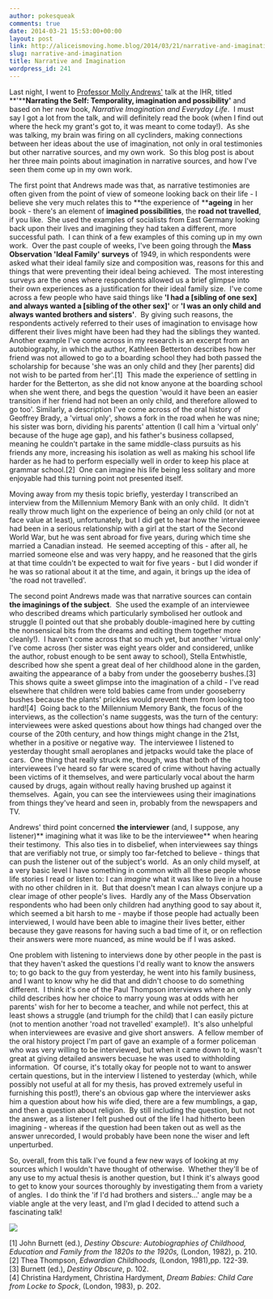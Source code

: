 ```yaml
---
author: pokesqueak
comments: true
date: 2014-03-21 15:53:00+00:00
layout: post
link: http://aliceismoving.home.blog/2014/03/21/narrative-and-imagination/
slug: narrative-and-imagination
title: Narrative and Imagination
wordpress_id: 241
---
```


Last night, I went to [Professor Molly Andrews'](http://www.uel.ac.uk/research/profiles/lss/mollyandrews/) talk at the IHR, titled **'****Narrating the Self: Temporality, imagination and possibility'** and based on her new book, _Narrative Imagination and Everyday Life_.  I must say I got a lot from the talk, and will definitely read the book (when I find out where the heck my grant's got to, it was meant to come today!).  As she was talking, my brain was firing on all cyclinders, making connections between her ideas about the use of imagination, not only in oral testimonies but other narrative sources, and my own work.  So this blog post is about her three main points about imagination in narrative sources, and how I've seen them come up in my own work.




The first point that Andrews made was that, as narrative testimonies are often given from the point of view of someone looking back on their life - I believe she very much relates this to **the experience of ****ageing** in her book - there's an element of **imagined possibilities**, the **road not travelled**, if you like.  She used the examples of socialists from East Germany looking back upon their lives and imagining they had taken a different, more successful path.  I can think of a few examples of this coming up in my own work.  Over the past couple of weeks, I've been going through the **Mass Observation 'Ideal Family' surveys** of 1949, in which respondents were asked what their ideal family size and composition was, reasons for this and things that were preventing their ideal being achieved.  The most interesting surveys are the ones where respondents allowed us a brief glimpse into their own experiences as a justification for their ideal family size.  I've come across a few people who have said things like **'I had a [sibling of one sex] and always wanted a [sibling of the other sex]'** or **'I was an only child and always wanted brothers and sisters'**.  By giving such reasons, the respondents actively referred to their uses of imagination to envisage how different their lives might have been had they had the siblings they wanted.  Another example I've come across in my research is an excerpt from an autobiography, in which the author, Kathleen Betterton describes how her friend was not allowed to go to a boarding school they had both passed the scholarship for because 'she was an only child and they [her parents] did not wish to be parted from her'.[1]  This made the experience of settling in harder for the Betterton, as she did not know anyone at the boarding school when she went there, and begs the question 'would it have been an easier transition if her friend had not been an only child, and therefore allowed to go too'. Similarly, a description I've come across of the oral history of Geoffrey Brady, a 'virtual only', shows a fork in the road when he was nine; his sister was born, dividing his parents' attention (I call him a 'virtual only' because of the huge age gap), and his father's business collapsed, meaning he couldn't partake in the same middle-class pursuits as his friends any more, increasing his isolation as well as making his school life harder as he had to perform especially well in order to keep his place at grammar school.[2]  One can imagine his life being less solitary and more enjoyable had this turning point not presented itself.




Moving away from my thesis topic briefly, yesterday I transcribed an interview from the Millennium Memory Bank with an only child.  It didn't really throw much light on the experience of being an only child (or not at face value at least), unfortunately, but I did get to hear how the interviewee had been in a serious relationship with a girl at the start of the Second World War, but he was sent abroad for five years, during which time she married a Canadian instead.  He seemed accepting of this - after all, he married someone else and was very happy, and he reasoned that the girls at that time couldn't be expected to wait for five years - but I did wonder if he was so rational about it at the time, and again, it brings up the idea of 'the road not travelled'.




The second point Andrews made was that narrative sources can contain **the imaginings of the subject**.  She used the example of an interviewee who described dreams which particularly symbolised her outlook and struggle (I pointed out that she probably double-imagined here by cutting the nonsensical bits from the dreams and editing them together more cleanly!).  I haven't come across that so much yet, but another 'virtual only' I've come across (her sister was eight years older and considered, unlike the author, robust enough to be sent away to school), Stella Entwhistle, described how she spent a great deal of her childhood alone in the garden, awaiting the appearance of a baby from under the gooseberry bushes.[3]  This shows quite a sweet glimpse into the imagination of a child - I've read elsewhere that children were told babies came from under gooseberry bushes because the plants' prickles would prevent them from looking too hard![4]  Going back to the Millennium Memory Bank, the focus of the interviews, as the collection's name suggests, was the turn of the century: interviewees were asked questions about how things had changed over the course of the 20th century, and how things might change in the 21st, whether in a positive or negative way.  The interviewee I listened to yesterday thought small aeroplanes and jetpacks would take the place of cars.  One thing that really struck me, though, was that both of the interviewees I've heard so far were scared of crime without having actually been victims of it themselves, and were particularly vocal about the harm caused by drugs, again without really having brushed up against it themselves.  Again, you can see the interviewees using their imaginations from things they've heard and seen in, probably from the newspapers and TV.




Andrews' third point concerned **the interviewer** (and, I suppose, any listener)** imagining what it was like to be the interviewee** when hearing their testimony.  This also ties in to disbelief, when interviewees say things that are verifiably not true, or simply too far-fetched to believe - things that can push the listener out of the subject's world.  As an only child myself, at a very basic level I have something in common with all these people whose life stories I read or listen to: I can _imagine_ what it was like to live in a house with no other children in it.  But that doesn't mean I can always conjure up a clear image of other people's lives.  Hardly any of the Mass Observation respondents who had been only children had anything good to say about it, which seemed a bit harsh to me - maybe if those people had actually been interviewed, I would have been able to imagine their lives better, either because they gave reasons for having such a bad time of it, or on reflection their answers were more nuanced, as mine would be if I was asked. 




One problem with listening to interviews done by other people in the past is that they haven't asked the questions I'd really want to know the answers to; to go back to the guy from yesterday, he went into his family business, and I want to know why he did that and didn't choose to do something different.  I think it's one of the Paul Thompson interviews where an only child describes how her choice to marry young was at odds with her parents' wish for her to become a teacher, and while not perfect, this at least shows a struggle (and triumph for the child) that I can easily picture (not to mention another 'road not travelled' example!).  It's also unhelpful when interviewees are evasive and give short answers.  A fellow member of the oral history project I'm part of gave an example of a former policeman who was very willing to be interviewed, but when it came down to it, wasn't great at giving detailed answers becuase he was used to withholding information.  Of course, it's totally okay for people not to want to answer certain questions, but in the interview I listened to yesterday (which, while possibly not useful at all for my thesis, has proved extremely useful in furnishing this post!), there's an obvious gap where the interviewer asks him a question about how his wife died, there are a few mumblings, a gap, and then a question about religion.  By still including the question, but not the answer, as a listener I felt pushed out of the life I had hitherto been imagining - whereas if the question had been taken out as well as the answer unrecorded, I would probably have been none the wiser and left unperturbed.




So, overall, from this talk I've found a few new ways of looking at my sources which I wouldn't have thought of otherwise.  Whether they'll be of any use to my actual thesis is another question, but I think it's always good to get to know your sources thoroughly by investigating them from a variety of angles.  I do think the 'if I'd had brothers and sisters…' angle may be a viable angle at the very least, and I'm glad I decided to attend such a fascinating talk!




![](https://66.media.tumblr.com/b532805a913e078f2eeefdfeeba76016/tumblr_inline_n2smryJWN61s70b7a.jpg)





[1] John Burnett (ed.), _Destiny Obscure: Autobiographies of Childhood, Education and Family from the 1820s to the 1920s,_ (London, 1982), p. 210.  
[2] Thea Thompson, _Edwardian Childhoods,_ (London, 1981),pp. 122-39.  
[3] Burnett (ed.), _Destiny Obscure_, p. 102.  
[4] Christina Hardyment, Christina Hardyment, _Dream Babies: Child Care from Locke to Spock_, (London, 1983), p. 202.
